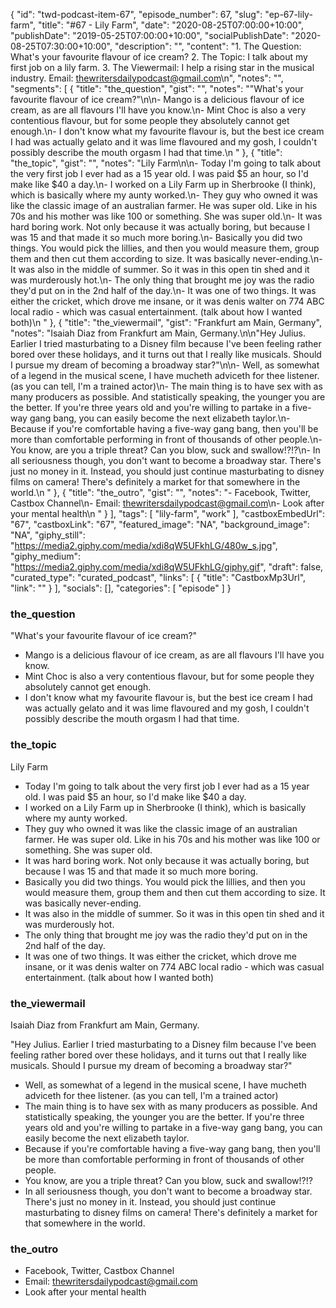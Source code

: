 {
	"id": "twd-podcast-item-67",
	"episode_number": 67,
	"slug": "ep-67-lily-farm",
	"title": "#67 - Lily Farm",
	"date": "2020-08-25T07:00:00+10:00",
	"publishDate": "2019-05-25T07:00:00+10:00",
	"socialPublishDate": "2020-08-25T07:30:00+10:00",
	"description": "",
	"content": "1. The Question: What's your favourite flavour of ice cream? 2. The Topic: I talk about my first job on a lily farm. 3. The Viewermail: I help a rising star in the musical industry. Email: thewritersdailypodcast@gmail.com\n",
	"notes": "",
	"segments": [
		{
			"title": "the_question",
			"gist": "",
			"notes": "\"What's your favourite flavour of ice cream?\"\n\n- Mango is a delicious flavour of ice cream, as are all flavours I'll have you know.\n- Mint Choc is also a very contentious flavour, but for some people they absolutely cannot get enough.\n- I don't know what my favourite flavour is, but the best ice cream I had was actually gelato and it was lime flavoured and my gosh, I couldn't possibly describe the mouth orgasm I had that time.\n      "
		},
		{
			"title": "the_topic",
			"gist": "",
			"notes": "Lily Farm\n\n- Today I'm going to talk about the very first job I ever had as a 15 year old. I was paid $5 an hour, so I'd make like $40 a day.\n- I worked on a Lily Farm up in Sherbrooke (I think), which is basically where my aunty worked.\n- They guy who owned it was like the classic image of an australian farmer. He was super old. Like in his 70s and his mother was like 100 or something. She was super old.\n- It was hard boring work. Not only because it was actually boring, but because I was 15 and that made it so much more boring.\n- Basically you did two things. You would pick the lillies, and then you would measure them, group them and then cut them according to size. It was basically never-ending.\n- It was also in the middle of summer. So it was in this open tin shed and it was murderously hot.\n- The only thing that brought me joy was the radio they'd put on in the 2nd half of the day.\n- It was one of two things. It was either the cricket, which drove me insane, or it was denis walter on 774 ABC local radio - which was casual entertainment. (talk about how I wanted both)\n      "
		},
		{
			"title": "the_viewermail",
			"gist": "Frankfurt am Main, Germany",
			"notes": "Isaiah Diaz from Frankfurt am Main, Germany.\n\n\"Hey Julius. Earlier I tried masturbating to a Disney film because I've been feeling rather bored over these holidays, and it turns out that I really like musicals. Should I pursue my dream of becoming a broadway star?\"\n\n- Well, as somewhat of a legend in the musical scene, I have mucheth adviceth for thee listener. (as you can tell, I'm a trained actor)\n- The main thing is to have sex with as many producers as possible. And statistically speaking, the younger you are the better. If you're three years old and you're willing to partake in a five-way gang bang, you can easily become the next elizabeth taylor.\n- Because if you're comfortable having a five-way gang bang, then you'll be more than comfortable performing in front of thousands of other people.\n- You know, are you a triple threat? Can you blow, suck and swallow!?!?\n- In all seriousness though, you don't want to become a broadway star. There's just no money in it. Instead, you should just continue masturbating to disney films on camera! There's definitely a market for that somewhere in the world.\n      "
		},
		{
			"title": "the_outro",
			"gist": "",
			"notes": "- Facebook, Twitter, Castbox Channel\n- Email: thewritersdailypodcast@gmail.com\n- Look after your mental health\n      "
		}
	],
	"tags": [
		"lily-farm",
		"work"
	],
	"castboxEmbedUrl": "67",
	"castboxLink": "67",
	"featured_image": "NA",
	"background_image": "NA",
	"giphy_still": "https://media2.giphy.com/media/xdi8qW5UFkhLG/480w_s.jpg",
	"giphy_medium": "https://media2.giphy.com/media/xdi8qW5UFkhLG/giphy.gif",
	"draft": false,
	"curated_type": "curated_podcast",
	"links": [
		{
			"title": "CastboxMp3Url",
			"link": ""
		}
	],
	"socials": [],
	"categories": [
		"episode"
	]
}

### the_question

"What's your favourite flavour of ice cream?"

- Mango is a delicious flavour of ice cream, as are all flavours I'll have you know.
- Mint Choc is also a very contentious flavour, but for some people they absolutely cannot get enough.
- I don't know what my favourite flavour is, but the best ice cream I had was actually gelato and it was lime flavoured and my gosh, I couldn't possibly describe the mouth orgasm I had that time.
      
### the_topic

Lily Farm

- Today I'm going to talk about the very first job I ever had as a 15 year old. I was paid $5 an hour, so I'd make like $40 a day.
- I worked on a Lily Farm up in Sherbrooke (I think), which is basically where my aunty worked.
- They guy who owned it was like the classic image of an australian farmer. He was super old. Like in his 70s and his mother was like 100 or something. She was super old.
- It was hard boring work. Not only because it was actually boring, but because I was 15 and that made it so much more boring.
- Basically you did two things. You would pick the lillies, and then you would measure them, group them and then cut them according to size. It was basically never-ending.
- It was also in the middle of summer. So it was in this open tin shed and it was murderously hot.
- The only thing that brought me joy was the radio they'd put on in the 2nd half of the day.
- It was one of two things. It was either the cricket, which drove me insane, or it was denis walter on 774 ABC local radio - which was casual entertainment. (talk about how I wanted both)
      
### the_viewermail

Isaiah Diaz from Frankfurt am Main, Germany.

"Hey Julius. Earlier I tried masturbating to a Disney film because I've been feeling rather bored over these holidays, and it turns out that I really like musicals. Should I pursue my dream of becoming a broadway star?"

- Well, as somewhat of a legend in the musical scene, I have mucheth adviceth for thee listener. (as you can tell, I'm a trained actor)
- The main thing is to have sex with as many producers as possible. And statistically speaking, the younger you are the better. If you're three years old and you're willing to partake in a five-way gang bang, you can easily become the next elizabeth taylor.
- Because if you're comfortable having a five-way gang bang, then you'll be more than comfortable performing in front of thousands of other people.
- You know, are you a triple threat? Can you blow, suck and swallow!?!?
- In all seriousness though, you don't want to become a broadway star. There's just no money in it. Instead, you should just continue masturbating to disney films on camera! There's definitely a market for that somewhere in the world.
      
### the_outro

- Facebook, Twitter, Castbox Channel
- Email: thewritersdailypodcast@gmail.com
- Look after your mental health
      
